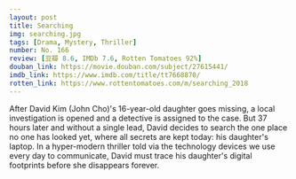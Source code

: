 ```yaml
---
layout: post 
title: Searching
img: searching.jpg
tags: [Drama, Mystery, Thriller]
number: No. 166
review: [豆瓣 8.6, IMDb 7.6, Rotten Tomatoes 92%]
douban_link: https://movie.douban.com/subject/27615441/
imdb_link: https://www.imdb.com/title/tt7668870/
rotten_link: https://www.rottentomatoes.com/m/searching_2018
---
```


After David Kim (John Cho)'s 16-year-old daughter goes missing, a local investigation is opened and a detective is assigned to the case. But 37 hours later and without a single lead, David decides to search the one place no one has looked yet, where all secrets are kept today: his daughter's laptop. In a hyper-modern thriller told via the technology devices we use every day to communicate, David must trace his daughter's digital footprints before she disappears forever.